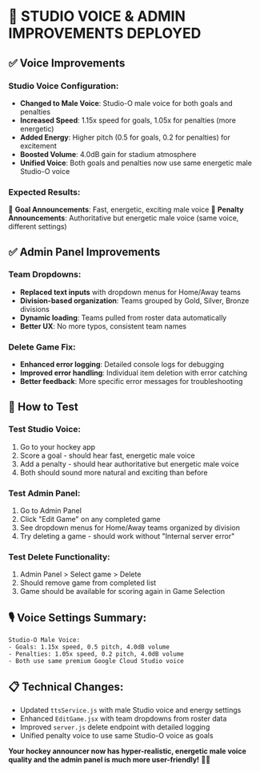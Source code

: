 # 🎉 STUDIO VOICE & ADMIN IMPROVEMENTS DEPLOYED

## ✅ Voice Improvements
### Studio Voice Configuration:
- **Changed to Male Voice**: Studio-O male voice for both goals and penalties
- **Increased Speed**: 1.15x speed for goals, 1.05x for penalties (more energetic)
- **Added Energy**: Higher pitch (0.5 for goals, 0.2 for penalties) for excitement
- **Boosted Volume**: 4.0dB gain for stadium atmosphere
- **Unified Voice**: Both goals and penalties now use same energetic male Studio-O voice

### Expected Results:
🎯 **Goal Announcements**: Fast, energetic, exciting male voice
🚨 **Penalty Announcements**: Authoritative but energetic male voice (same voice, different settings)

## ✅ Admin Panel Improvements
### Team Dropdowns:
- **Replaced text inputs** with dropdown menus for Home/Away teams
- **Division-based organization**: Teams grouped by Gold, Silver, Bronze divisions
- **Dynamic loading**: Teams pulled from roster data automatically
- **Better UX**: No more typos, consistent team names

### Delete Game Fix:
- **Enhanced error logging**: Detailed console logs for debugging
- **Improved error handling**: Individual item deletion with error catching
- **Better feedback**: More specific error messages for troubleshooting

## 🚀 How to Test

### Test Studio Voice:
1. Go to your hockey app
2. Score a goal - should hear fast, energetic male voice
3. Add a penalty - should hear authoritative but energetic male voice
4. Both should sound more natural and exciting than before

### Test Admin Panel:
1. Go to Admin Panel
2. Click "Edit Game" on any completed game
3. See dropdown menus for Home/Away teams organized by division
4. Try deleting a game - should work without "Internal server error"

### Test Delete Functionality:
1. Admin Panel > Select game > Delete
2. Should remove game from completed list
3. Game should be available for scoring again in Game Selection

## 🎙️ Voice Settings Summary:
```
Studio-O Male Voice:
- Goals: 1.15x speed, 0.5 pitch, 4.0dB volume
- Penalties: 1.05x speed, 0.2 pitch, 4.0dB volume
- Both use same premium Google Cloud Studio voice
```

## 📋 Technical Changes:
- Updated `ttsService.js` with male Studio voice and energy settings
- Enhanced `EditGame.jsx` with team dropdowns from roster data
- Improved `server.js` delete endpoint with detailed logging
- Unified penalty voice to use same Studio-O voice as goals

**Your hockey announcer now has hyper-realistic, energetic male voice quality and the admin panel is much more user-friendly!** 🏒🎉
